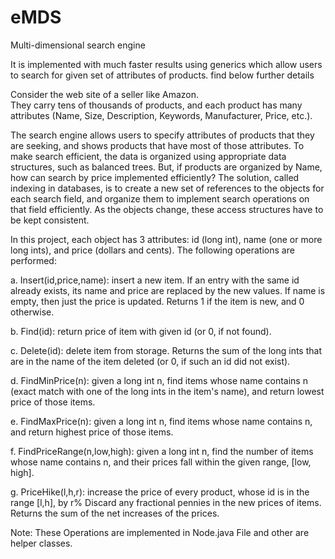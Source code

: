 # eMDS
Multi-dimensional search engine

It is implemented with much faster results using generics which allow users to search for given set of attributes of products.
find below further details

Consider the web site of a seller like Amazon.  
They carry tens of thousands of products, and each product has many
attributes (Name, Size, Description, Keywords, Manufacturer, Price, etc.).  

The search engine allows users to specify attributes of products that
they are seeking, and shows products that have most of those
attributes.  To make search efficient, the data is organized using
appropriate data structures, such as balanced trees.  But, if products
are organized by Name, how can search by price implemented efficiently?
The solution, called indexing in databases, is to create a new set of
references to the objects for each search field, and organize them to
implement search operations on that field efficiently.  As the objects
change, these access structures have to be kept consistent.

In this project, each object has 3 attributes: id (long int), name
(one or more long ints), and price (dollars and cents).  The following
operations are performed:

   a. Insert(id,price,name): insert a new item.  If an entry with the
      same id already exists, its name and price are replaced by the
      new values.  If name is empty, then just the price is updated.
      Returns 1 if the item is new, and 0 otherwise.

   b. Find(id): return price of item with given id (or 0, if not found).

   c. Delete(id): delete item from storage.  Returns the sum of the
      long ints that are in the name of the item deleted (or 0, if
      such an id did not exist).

   d. FindMinPrice(n): given a long int n, find items whose name
      contains n (exact match with one of the long ints in the item's
      name), and return lowest price of those items.

   e. FindMaxPrice(n): given a long int n, find items whose name
      contains n, and return highest price of those items.

   f. FindPriceRange(n,low,high): given a long int n, find the number
      of items whose name contains n, and their prices fall within the
      given range, [low, high].

   g. PriceHike(l,h,r): increase the price of every product, whose id is 
      in the range [l,h], by r%  Discard any fractional pennies in the new 
      prices of items.  Returns the sum of the net increases of the prices.

Note: These Operations are implemented in Node.java File and other are helper classes.
